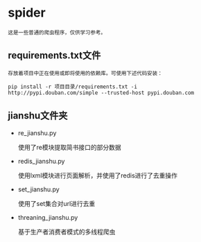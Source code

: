 # spider

    这是一些普通的爬虫程序，仅供学习参考。 

## requirements.txt文件

    存放着项目中正在使用或即将使用的依赖库。可使用下述代码安装：

    pip install -r 项目目录/requirements.txt -i http://pypi.douban.com/simple --trusted-host pypi.douban.com


## jianshu文件夹

- re_jianshu.py

    使用了re模块提取简书接口的部分数据
- redis_jianshu.py

    使用lxml模块进行页面解析，并使用了redis进行了去重操作
- set_jianshu.py

    使用了set集合对url进行去重
- threaning_jianshu.py

   基于生产者消费者模式的多线程爬虫 
